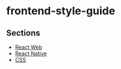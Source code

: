 # frontend-style-guide
## Sections

- [React Web](react-web.md)
- [React Native](react-native.md)
- [CSS](css.md)